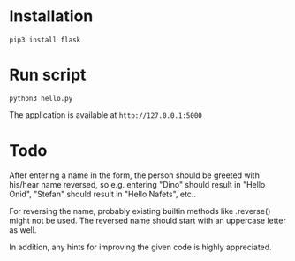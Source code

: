 # Installation
`pip3 install flask`

# Run script
`python3 hello.py`

The application is available at `http://127.0.0.1:5000`

# Todo

After entering a name in the form, the person should be greeted with his/hear name
reversed, so e.g. entering "Dino" should result in "Hello Onid", "Stefan" should
result in "Hello Nafets", etc..

For reversing the name, probably existing builtin methods like .reverse() might
not be used. The reversed name should start with an uppercase letter as well.

In addition, any hints for improving the given code is highly appreciated.  

